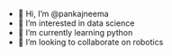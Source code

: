 - 👋 Hi, I’m @pankajneema
- 👀 I’m interested in data science
- 🌱 I’m currently learning python
- 💞️ I’m looking to collaborate on robotics 


<!---
pankajneema/pankajneema is a ✨ special ✨ repository because its `README.md` (this file) appears on your GitHub profile.
You can click the Preview link to take a look at your changes.
--->
